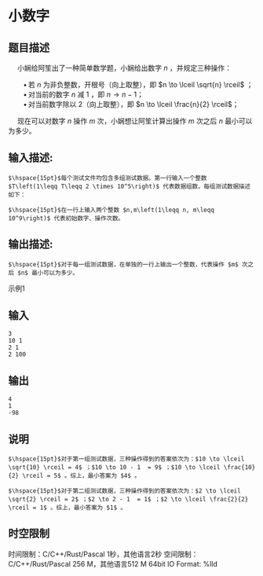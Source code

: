 # 小数字

## 题目描述

$\hspace{15pt}$小娴给阿笙出了一种简单数学题，小娴给出数字 $n$ ，并规定三种操作：  
  
$\hspace{23pt}\bullet\,$若 $n$ 为非负整数，开根号（向上取整），即 $n \to \lceil \sqrt{n} \rceil$ ；  
$\hspace{23pt}\bullet\,$对当前的数字 $n$ 减 $1$ ，即 $n \to n - 1$；  
$\hspace{23pt}\bullet\,$对当前数字除以 $2$（向上取整），即 $n \to \lceil \frac{n}{2} \rceil$；  
  
$\hspace{15pt}$现在可以对数字 $n$ 操作 $m$ 次，小娴想让阿笙计算出操作 $m$ 次之后 $n$ 最小可以为多少。

## 输入描述:
    
    
    $\hspace{15pt}$每个测试文件均包含多组测试数据。第一行输入一个整数 $T\left(1\leqq T\leqq 2 \times 10^5\right)$ 代表数据组数，每组测试数据描述如下：  
      
    $\hspace{15pt}$在一行上输入两个整数 $n,m\left(1\leqq n, m\leqq 10^9\right)$ 代表初始数字、操作次数。

## 输出描述:
    
    
    $\hspace{15pt}$对于每一组测试数据，在单独的一行上输出一个整数，代表操作 $m$ 次之后 $n$ 最小可以为多少。

示例1 

## 输入
    
    
    3
    10 1
    2 1
    2 100

## 输出
    
    
    4
    1
    -98

## 说明
    
    
    $\hspace{15pt}$对于第一组测试数据，三种操作得到的答案依次为：$10 \to \lceil \sqrt{10} \rceil = 4$ ；$10 \to 10 - 1  = 9$ ；$10 \to \lceil \frac{10}{2} \rceil = 5$ 。综上，最小答案为 $4$ 。  
      
    $\hspace{15pt}$对于第二组测试数据，三种操作得到的答案依次为：$2 \to \lceil \sqrt{2} \rceil = 2$ ；$2 \to 2 - 1  = 1$ ；$2 \to \lceil \frac{2}{2} \rceil = 1$ 。综上，最小答案为 $1$ 。


## 时空限制

时间限制：C/C++/Rust/Pascal 1秒，其他语言2秒
空间限制：C/C++/Rust/Pascal 256 M，其他语言512 M
64bit IO Format: %lld